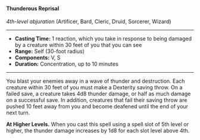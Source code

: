 #### Thunderous Reprisal
*4th-level abjuration* (Artificer, Bard, Cleric, Druid, Sorcerer, Wizard)
___
- **Casting Time:** 1 reaction, which you take in response to being damaged by a creature within 30 feet of you that you can see
- **Range:** Self (30-foot radius)
- **Components:** V, S
- **Duration:** Concentration, up to 10 minutes
---
You blast your enemies away in a wave of thunder and destruction. Each creature within 30 feet of you must make a Dexterity saving throw. On a failed save, a creature takes 4d8 thunder damage, or half as much damage on a successful save. In addition, creatures that fail their saving throw are pushed 10 feet away from you and become deafened until the end of your next turn.

**At Higher Levels.** When you cast this spell using a spell slot of 5th level or higher, the thunder damage increases by 1d8 for each slot level above 4th.
